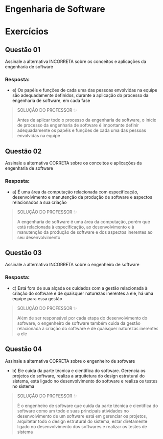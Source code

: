 # Engenharia de Software

# Exercícios


## Questão 01
Assinale a alternativa INCORRETA sobre os conceitos e aplicações da engenharia de software

### Resposta:
- e) Os papéis e funções de cada uma das pessoas envolvidas na equipe são adequadamente definidos, durante a aplicação do processo da engenharia de software, em cada fase

> SOLUÇÃO DO PROFESSOR ✨
>
> Antes de aplicar todo o processo da engenharia de software, o início de processo da engenharia de software é importante definir adequadamente os papéis e funções de cada uma das pessoas envolvidas na equipe


## Questão 02
Assinale a alternativa CORRETA sobre os conceitos e aplicações da engenharia de software

### Resposta:
- a) É uma área da computação relacionada com especificação, desenvolvimento e manutenção da produção de software e aspectos relacionados a sua criação

> SOLUÇÃO DO PROFESSOR ✨
>
> A engenharia de software é uma área da computação, porém que está relacionada à especificação, ao desenvolvimento e à manutenção da produção de software e dos aspectos inerentes ao seu desenvolvimento


## Questão 03
Assinale a alternativa INCORRETA sobre o engenheiro de software

### Resposta:
- c) Está fora de sua alçada os cuidados com a gestão relacionada à criação do software e de quaisquer naturezas inerentes a ele, há uma equipe para essa gestão

> SOLUÇÃO DO PROFESSOR ✨
>
> Além de ser responsável por cada etapa do desenvolvimento do software, o engenheiro de software também cuida da gestão relacionada à criação do software e de quaisquer naturezas inerentes a ele


## Questão 04
Assinale a alternativa CORRETA sobre o engenheiro de software

- b) Ele cuida da parte técnica e científica do software. Gerencia os projetos de software, realiza a arquitetura do design estrutural do sistema, está ligado no desenvolvimento do software e realiza os testes no sistema

> SOLUÇÃO DO PROFESSOR ✨
>
> É o engenheiro de software que cuida da parte técnica e cientifica do software como um todo e suas principais atividades no desenvolvimento de um software está em gerenciar os projetos, arquitetar todo o design estrutural do sistema, estar diretamente ligado no desenvolvimento dos softwares e realizar os testes de sistema

